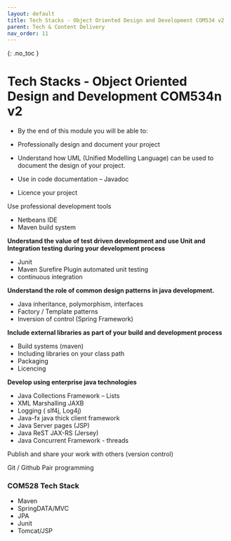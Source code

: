 ```yaml
---
layout: default
title: Tech Stacks - Object Oriented Design and Development COM534 v2
parent: Tech & Content Delivery
nav_order: 11
---
```


{: .no_toc }

# Tech Stacks - Object Oriented Design and Development COM534n v2

* By the end of this module you will be able to:
* Professionally design and document your project

* Understand how UML (Unified Modelling Language) can be used to document the design of your project.
* Use in code documentation – Javadoc
* Licence your project

Use professional development tools

* Netbeans IDE
* Maven build system

**Understand the value of test driven development and use Unit and Integration testing during your development process**

* Junit
* Maven Surefire Plugin automated unit testing
* continuous integration

**Understand the role of common design patterns in java development.**

* Java inheritance, polymorphism, interfaces
* Factory / Template patterns
* Inversion of control (Spring Framework)

**Include external libraries as part of your build and development process**

* Build systems (maven)
* Including libraries on your class path
* Packaging
* Licencing

**Develop using enterprise java technologies**

* Java Collections Framework – Lists
* XML Marshalling JAXB
* Logging ( slf4j, Log4j)
* Java-fx java thick client framework
* Java Server pages (JSP)
* Java  ReST JAX-RS (Jersey)
* Java Concurrent Framework - threads

Publish and share your work with others (version control)

Git / Github
Pair programming



### COM528 Tech Stack

* Maven
* SpringDATA/MVC
* JPA
* Junit
* Tomcat/JSP


 